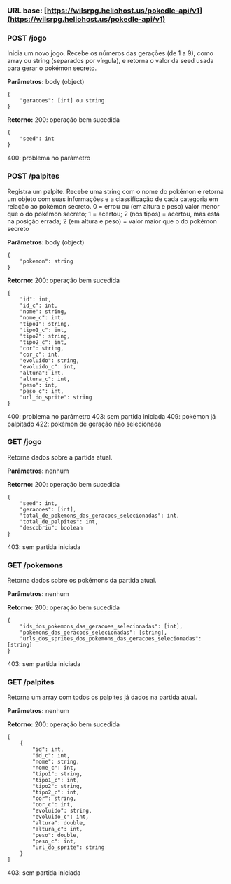 ### URL base: [https://wilsrpg.heliohost.us/pokedle-api/v1](https://wilsrpg.heliohost.us/pokedle-api/v1)


### POST /jogo

Inicia um novo jogo. Recebe os números das gerações (de 1 a 9), como array ou string (separados por vírgula), e retorna o valor da seed usada para gerar o pokémon secreto.

**Parâmetros:** body (object)

	{
		"geracoes": [int] ou string
	}

**Retorno:**
200: operação bem sucedida

	{
		"seed": int
	}
400: problema no parâmetro



### POST /palpites

Registra um palpite. Recebe uma string com o nome do pokémon e retorna um objeto com suas informações e a classificação de cada categoria em relação ao pokémon secreto.
0 = errou ou (em altura e peso) valor menor que o do pokémon secreto;
1 = acertou;
2 (nos tipos) = acertou, mas está na posição errada;
2 (em altura e peso) = valor maior que o do pokémon secreto

**Parâmetros:** body (object)

	{
		"pokemon": string
	}

**Retorno:**
200: operação bem sucedida

	{
		"id": int,
		"id_c": int,
		"nome": string,
		"nome_c": int,
		"tipo1": string,
		"tipo1_c": int,
		"tipo2": string,
		"tipo2_c": int,
		"cor": string,
		"cor_c": int,
		"evoluido": string,
		"evoluido_c": int,
		"altura": int,
		"altura_c": int,
		"peso": int,
		"peso_c": int,
		"url_do_sprite": string
	}
400: problema no parâmetro
403: sem partida iniciada
409: pokémon já palpitado
422: pokémon de geração não selecionada



### GET /jogo

Retorna dados sobre a partida atual.

**Parâmetros:** nenhum

**Retorno:**
200: operação bem sucedida

	{
		"seed": int,
		"geracoes": [int],
		"total_de_pokemons_das_geracoes_selecionadas": int,
		"total_de_palpites": int,
		"descobriu": boolean
	}
403: sem partida iniciada



### GET /pokemons

Retorna dados sobre os pokémons da partida atual.

**Parâmetros:** nenhum

**Retorno:**
200: operação bem sucedida

	{
		"ids_dos_pokemons_das_geracoes_selecionadas": [int],
		"pokemons_das_geracoes_selecionadas": [string],
		"urls_dos_sprites_dos_pokemons_das_geracoes_selecionadas": [string]
	}
403: sem partida iniciada



### GET /palpites

Retorna um array com todos os palpites já dados na partida atual.

**Parâmetros:** nenhum

**Retorno:**
200: operação bem sucedida

	[
		{
			"id": int,
			"id_c": int,
			"nome": string,
			"nome_c": int,
			"tipo1": string,
			"tipo1_c": int,
			"tipo2": string,
			"tipo2_c": int,
			"cor": string,
			"cor_c": int,
			"evoluido": string,
			"evoluido_c": int,
			"altura": double,
			"altura_c": int,
			"peso": double,
			"peso_c": int,
			"url_do_sprite": string
		}
	]
403: sem partida iniciada